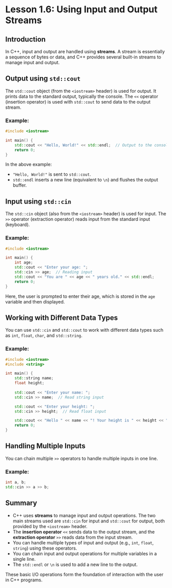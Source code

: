 # Lesson 1.6: Using Input and Output Streams

## Introduction
In C++, input and output are handled using **streams**. A stream is essentially a sequence of bytes or data, and C++ provides several built-in streams to manage input and output.

## Output using `std::cout`
The `std::cout` object (from the `<iostream>` header) is used for output. It prints data to the standard output, typically the console. The `<<` operator (insertion operator) is used with `std::cout` to send data to the output stream.

### Example:
```cpp
#include <iostream>

int main() {
    std::cout << "Hello, World!" << std::endl;  // Output to the console
    return 0;
}
```

In the above example:
- `"Hello, World!"` is sent to `std::cout`.
- `std::endl` inserts a new line (equivalent to `\n`) and flushes the output buffer.

## Input using `std::cin`
The `std::cin` object (also from the `<iostream>` header) is used for input. The `>>` operator (extraction operator) reads input from the standard input (keyboard).

### Example:
```cpp
#include <iostream>

int main() {
    int age;
    std::cout << "Enter your age: ";
    std::cin >> age;  // Reading input
    std::cout << "You are " << age << " years old." << std::endl;
    return 0;
}
```

Here, the user is prompted to enter their age, which is stored in the `age` variable and then displayed.

## Working with Different Data Types
You can use `std::cin` and `std::cout` to work with different data types such as `int`, `float`, `char`, and `std::string`.

### Example:
```cpp
#include <iostream>
#include <string>

int main() {
    std::string name;
    float height;
    
    std::cout << "Enter your name: ";
    std::cin >> name;  // Read string input

    std::cout << "Enter your height: ";
    std::cin >> height;  // Read float input

    std::cout << "Hello " << name << "! Your height is " << height << " meters." << std::endl;
    return 0;
}
```

## Handling Multiple Inputs
You can chain multiple `>>` operators to handle multiple inputs in one line.

### Example:
```cpp
int a, b;
std::cin >> a >> b;
```

## Summary
- C++ uses **streams** to manage input and output operations. The two main streams used are `std::cin` for input and `std::cout` for output, both provided by the `<iostream>` header.
- The **insertion operator** `<<` sends data to the output stream, and the **extraction operator** `>>` reads data from the input stream.
- You can handle multiple types of input and output (e.g., `int`, `float`, `string`) using these operators.
- You can chain input and output operations for multiple variables in a single line.
- The `std::endl` or `\n` is used to add a new line to the output.

These basic I/O operations form the foundation of interaction with the user in C++ programs.

